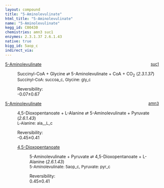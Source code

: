 ```yaml
---
layout: compound
title: "5-Aminolevulinate"
html_title: "5-Aminolevulinate"
name: "5-Aminolevulinate"
kegg_id: C00430
chemistries: amn3 suc1
enzymes: 2.3.1.37 2.6.1.43
native: true
bigg_id: 5aop_c
indirect_via: 
---
```

<dl><dt class='rs-product'><a href='/compounds/C00430' class='link-dark' data-bs-toggle='tooltip' data-bs-html='true' data-bs-title='KEGG: C00430'>5-Aminolevulinate</a><span style='float: right; max-width: 40%'><a href='/chemistries/suc1' class='link-dark opacity-50' style='font-size: small; word-wrap: anywhere;'>suc1</a></span></dt><dd><p>Succinyl-CoA + Glycine &#8644; 5-Aminolevulinate + CoA + CO<sub>2</sub> (<i>2.3.1.37</i>)<br /><span style='font-size: small;'><span data-bs-toggle='tooltip' data-bs-html='true' data-bs-title='KEGG: C00091'>Succinyl-CoA</span>: succoa_c, <span data-bs-toggle='tooltip' data-bs-html='true' data-bs-title='KEGG: C00037'>Glycine</span>: gly_c</span><br /><div class="reversibility_info">Reversibility: <div class="progress" style="flex-direction: row-reverse;"><div class="progress-bar bg-success" role="progressbar" style="width: 0.69%" aria-valuenow="-0.06860665213983724" aria-valuemin="0" aria-valuemax="10"></div><div class="progress-bar bg-warning" role="progressbar" style="width: 6.73%" aria-valuenow="-0.06860665213983724" aria-valuemin="0" aria-valuemax="10"></div></div><span>-0.07&plusmn;0.67</span><div class="progress"><div class="progress-bar bg-danger" role="progressbar" style="width: 0%" aria-valuenow="-0.06860665213983724" aria-valuemin="0" aria-valuemax="10"></div></div></div></p><dl></dl></dd></dl><dl><dt class='rs-product'><a href='/compounds/C00430' class='link-dark' data-bs-toggle='tooltip' data-bs-html='true' data-bs-title='KEGG: C00430'>5-Aminolevulinate</a><span style='float: right; max-width: 40%'><a href='/chemistries/amn3' class='link-dark opacity-50' style='font-size: small; word-wrap: anywhere;'>amn3</a></span></dt><dd><p>4,5-Dioxopentanoate + L-Alanine &#8644; 5-Aminolevulinate + Pyruvate (<i>2.6.1.43</i>)<br /><span style='font-size: small;'><span data-bs-toggle='tooltip' data-bs-html='true' data-bs-title='KEGG: C00041'>L-Alanine</span>: ala__L_c</span><br /><div class="reversibility_info">Reversibility: <div class="progress" style="flex-direction: row-reverse;"><div class="progress-bar bg-success" role="progressbar" style="width: 4.48%" aria-valuenow="-0.4480305021739868" aria-valuemin="0" aria-valuemax="10"></div><div class="progress-bar bg-warning" role="progressbar" style="width: 4.09%" aria-valuenow="-0.4480305021739868" aria-valuemin="0" aria-valuemax="10"></div></div><span>-0.45&plusmn;0.41</span><div class="progress"><div class="progress-bar bg-danger" role="progressbar" style="width: 0%" aria-valuenow="-0.4480305021739868" aria-valuemin="0" aria-valuemax="10"></div></div></div></p><dl><dt><a href='/compounds/C02800' class='link-dark' data-bs-toggle='tooltip' data-bs-html='true' data-bs-title='KEGG: C02800'>4,5-Dioxopentanoate</a><span style='float: right; max-width: 40%'><a href='/chemistries/None' class='link-dark opacity-50' style='font-size: small; word-wrap: anywhere;'></a></span></dt><dd><p>5-Aminolevulinate + Pyruvate &#8644; 4,5-Dioxopentanoate + L-Alanine (<i>2.6.1.43</i>)<br /><span style='font-size: small;'><span data-bs-toggle='tooltip' data-bs-html='true' data-bs-title='KEGG: C00430'>5-Aminolevulinate</span>: 5aop_c, <span data-bs-toggle='tooltip' data-bs-html='true' data-bs-title='KEGG: C00022'>Pyruvate</span>: pyr_c</span><br /><div class="reversibility_info">Reversibility: <div class="progress"><div class="progress-bar bg-success" role="progressbar" style="width: 0%" aria-valuenow="0" aria-valuemin="0" aria-valuemax="100"></div></div><span>0.45&plusmn;0.41</span><div class="progress"><div class="progress-bar bg-danger" role="progressbar" style="width: 4.48%" aria-valuenow="0.44803050217398105" aria-valuemin="0" aria-valuemax="10"></div><div class="progress-bar bg-warning" role="progressbar" style="width: 4.09%" aria-valuenow="0.44803050217398105" aria-valuemin="0" aria-valuemax="10"></div></div></div></p><dl></dl></dd></dl></dd></dl>